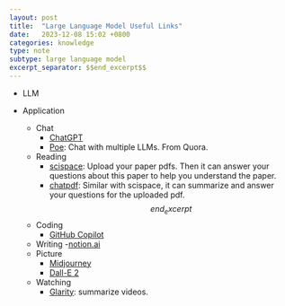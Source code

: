 ```yaml
---
layout: post
title:  "Large Language Model Useful Links"
date:   2023-12-08 15:02 +0800
categories: knowledge
type: note
subtype: large language model
excerpt_separator: $$end_excerpt$$
---
```

- LLM
    
- Application
    - Chat
        - [ChatGPT](https://chat.openai.com/)
        - [Poe](https://poe.com/login): Chat with multiple LLMs. From Quora.
    - Reading
        - [scispace](https://typeset.io/): Upload your paper pdfs. Then it can answer your questions about this paper to help you understand the paper.
        - [chatpdf](https://www.chatpdf.com/): Similar with scispace, it can summarize and answer your questions for the uploaded pdf.
$$end_excerpt$$
    - Coding
        - [GitHub Copilot](https://github.com/features/copilot)
    - Writing
        -[notion.ai](https://www.notion.so/product/ai)
    - Picture
        - [Midjourney](https://www.midjourney.com/)
        - [Dall-E 2](https://openai.com/dall-e-2)
    - Watching
        - [Glarity](https://chrome.google.com/webstore/detail/glarity-chatgpt-summary-t/cmnlolelipjlhfkhpohphpedmkfbobjc/related): summarize videos.
        



